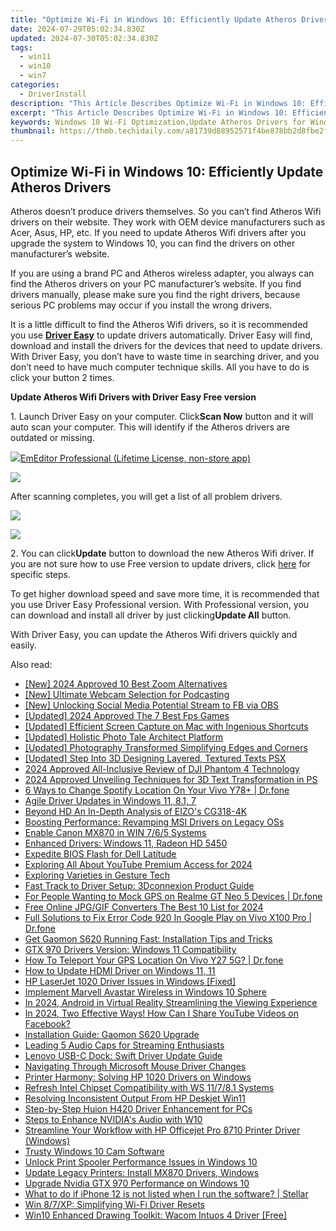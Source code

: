```yaml
---
title: "Optimize Wi-Fi in Windows 10: Efficiently Update Atheros Drivers"
date: 2024-07-29T05:02:34.830Z
updated: 2024-07-30T05:02:34.830Z
tags:
  - win11
  - win10
  - win7
categories:
  - DriverInstall
description: "This Article Describes Optimize Wi-Fi in Windows 10: Efficiently Update Atheros Drivers"
excerpt: "This Article Describes Optimize Wi-Fi in Windows 10: Efficiently Update Atheros Drivers"
keywords: Windows 10 Wi-Fi Optimization,Update Atheros Drivers for Windows,Improve Wi-Fi Speed on PC,Network Enhancement Windows 10,Wi-Fi Performance Tuning Windows,Atheros Drivers Updater,Windows 10 Connectivity Improvement
thumbnail: https://thmb.techidaily.com/a81739d88952571f4be878bb2d8fbe2fb1485b177c9a393df6daef2f5895f8cc.png
---
```


## Optimize Wi-Fi in Windows 10: Efficiently Update Atheros Drivers

 Atheros doesn’t produce drivers themselves. So you can’t find Atheros Wifi drivers on their website. They work with OEM device manufacturers such as Acer, Asus, HP, etc. If you need to update Atheros Wifi drivers after you upgrade the system to Windows 10, you can find the drivers on other manufacturer’s website.

  If you are using a brand PC and Atheros wireless adapter, you always can find the Atheros drivers on your PC manufacturer’s website. If you find drivers manually, please make sure you find the right drivers, because serious PC problems may occur if you install the wrong drivers.

  It is a little difficult to find the Atheros Wifi drivers, so it is recommended you use **[Driver Easy](https://tools.techidaily.com/drivereasy/download/)**  to update drivers automatically. Driver Easy will find, download and install the drivers for the devices that need to update drivers. With Driver Easy, you don’t have to waste time in searching driver, and you don’t need to have much computer technique skills. All you have to do is click your button 2 times.

   **Update Atheros Wifi Drivers with Driver Easy Free version**

  1\. Launch Driver Easy on your computer. Click**Scan Now** button and it will auto scan your computer. This will identify if the Atheros drivers are outdated or missing.
  
<!-- affiliate ads begin -->
<a href="https://shop.emeditor.com/order/checkout.php?PRODS=4631722&QTY=1&AFFILIATE=108875&CART=1"><img src="https://www.emeditor.com/wp-content/uploads/2023/05/frontpage2-2048x588.webp" border="0">EmEditor Professional (Lifetime License, non-store app)</a>
<!-- affiliate ads end -->
![](https://images.drivereasy.com/wp-content/uploads/2017/04/img_5901e0862373a.png)

  After scanning completes, you will get a list of all problem drivers.  
  
<!-- affiliate ads begin -->
<a href="https://shop.manycam.com/order/checkout.php?PRODS=17729331&QTY=1&AFFILIATE=108875&CART=1"><img src="https://secure.avangate.com/images/merchant/8230bea7d54bcdf99cdfe85cb07313d5/mcaffbanner600x500.png" border="0"></a>
<!-- affiliate ads end -->
![](https://images.drivereasy.com/wp-content/uploads/2017/04/img_5901e090d1c6b.jpg)

  2\. You can click**Update** button to download the new Atheros Wifi driver.
 If you are not sure how to use Free version to update drivers, click [here](https://tools.techidaily.com/drivereasy/download/) for specific steps.  
  
 To get higher download speed and save more time, it is recommended that you use Driver Easy Professional version. With Professional version, you can download and install all driver by just clicking**Update All** button.  
  
 With Driver Easy, you can update the Atheros Wifi drivers quickly and easily.

<ins class="adsbygoogle"
     style="display:block"
     data-ad-format="autorelaxed"
     data-ad-client="ca-pub-7571918770474297"
     data-ad-slot="1223367746"></ins>



<ins class="adsbygoogle"
     style="display:block"
     data-ad-client="ca-pub-7571918770474297"
     data-ad-slot="8358498916"
     data-ad-format="auto"
     data-full-width-responsive="true"></ins>

<span class="atpl-alsoreadstyle">Also read:</span>
<div><ul>
<li><a href="https://digital-screen-recording.techidaily.com/new-2024-approved-10-best-zoom-alternatives/"><u>[New] 2024 Approved  10 Best Zoom Alternatives</u></a></li>
<li><a href="https://some-skills.techidaily.com/new-ultimate-webcam-selection-for-podcasting/"><u>[New] Ultimate Webcam Selection for Podcasting</u></a></li>
<li><a href="https://screen-video-capture.techidaily.com/new-unlocking-social-media-potential-stream-to-fb-via-obs/"><u>[New] Unlocking Social Media Potential  Stream to FB via OBS</u></a></li>
<li><a href="https://desktop-recording.techidaily.com/updated-2024-approved-the-7-best-fps-games/"><u>[Updated] 2024 Approved  The 7 Best Fps Games</u></a></li>
<li><a href="https://screen-capture.techidaily.com/updated-efficient-screen-capture-on-mac-with-ingenious-shortcuts/"><u>[Updated] Efficient Screen Capture on Mac with Ingenious Shortcuts</u></a></li>
<li><a href="https://some-techniques.techidaily.com/updated-holistic-photo-tale-architect-platform/"><u>[Updated] Holistic Photo Tale Architect Platform</u></a></li>
<li><a href="https://extra-skills.techidaily.com/updated-photography-transformed-simplifying-edges-and-corners/"><u>[Updated] Photography Transformed  Simplifying Edges and Corners</u></a></li>
<li><a href="https://extra-guidance.techidaily.com/updated-step-into-3d-designing-layered-textured-texts-psx/"><u>[Updated] Step Into 3D  Designing Layered, Textured Texts PSX</u></a></li>
<li><a href="https://extra-information.techidaily.com/2024-approved-all-inclusive-review-of-dji-phantom-4-technology/"><u>2024 Approved  All-Inclusive Review of DJI Phantom 4 Technology</u></a></li>
<li><a href="https://some-skills.techidaily.com/2024-approved-unveiling-techniques-for-3d-text-transformation-in-ps/"><u>2024 Approved  Unveiling Techniques for 3D Text Transformation in PS</u></a></li>
<li><a href="https://location-fake.techidaily.com/6-ways-to-change-spotify-location-on-your-vivo-y78plus-drfone-by-drfone-virtual-android/"><u>6 Ways to Change Spotify Location On Your Vivo Y78+ | Dr.fone</u></a></li>
<li><a href="https://driver-install.techidaily.com/agile-driver-updates-in-windows-11-81-7/"><u>Agile Driver Updates in Windows 11, 8.1, 7</u></a></li>
<li><a href="https://extra-information.techidaily.com/beyond-hd-an-in-depth-analysis-of-eizos-cg318-4k/"><u>Beyond HD  An In-Depth Analysis of EIZO's CG318-4K</u></a></li>
<li><a href="https://driver-install.techidaily.com/boosting-performance-revamping-msi-drivers-on-legacy-oss/"><u>Boosting Performance: Revamping MSI Drivers on Legacy OSs</u></a></li>
<li><a href="https://driver-install.techidaily.com/enable-canon-mx870-in-win-765-systems/"><u>Enable Canon MX870 in WIN 7/6/5 Systems</u></a></li>
<li><a href="https://driver-install.techidaily.com/enhanced-drivers-windows-11-radeon-hd-5450/"><u>Enhanced Drivers: Windows 11, Radeon HD 5450</u></a></li>
<li><a href="https://driver-install.techidaily.com/expedite-bios-flash-for-dell-latitude/"><u>Expedite BIOS Flash for Dell Latitude</u></a></li>
<li><a href="https://youtube-data.techidaily.com/ring-all-about-youtube-premium-access-for-2024/"><u>Exploring All About YouTube Premium Access for 2024</u></a></li>
<li><a href="https://extra-hints.techidaily.com/exploring-varieties-in-gesture-tech/"><u>Exploring Varieties in Gesture Tech</u></a></li>
<li><a href="https://driver-install.techidaily.com/fast-track-to-driver-setup-3dconnexion-product-guide/"><u>Fast Track to Driver Setup: 3Dconnexion Product Guide</u></a></li>
<li><a href="https://android-location.techidaily.com/for-people-wanting-to-mock-gps-on-realme-gt-neo-5-devices-drfone-by-drfone-virtual/"><u>For People Wanting to Mock GPS on Realme GT Neo 5 Devices | Dr.fone</u></a></li>
<li><a href="https://some-techniques.techidaily.com/free-online-jpggif-converters-the-best-10-list-for-2024/"><u>Free Online JPG/GIF Converters  The Best 10 List for 2024</u></a></li>
<li><a href="https://howto.techidaily.com/full-solutions-to-fix-error-code-920-in-google-play-on-vivo-x100-pro-drfone-by-drfone-fix-android-problems-fix-android-problems/"><u>Full Solutions to Fix Error Code 920 In Google Play on Vivo X100 Pro | Dr.fone</u></a></li>
<li><a href="https://driver-install.techidaily.com/get-gaomon-s620-running-fast-installation-tips-and-tricks/"><u>Get Gaomon S620 Running Fast: Installation Tips and Tricks</u></a></li>
<li><a href="https://driver-install.techidaily.com/gtx-970-drivers-version-windows-11-compatibility/"><u>GTX 970 Drivers Version: Windows 11 Compatibility</u></a></li>
<li><a href="https://fake-location.techidaily.com/how-to-teleport-your-gps-location-on-vivo-y27-5g-drfone-by-drfone-virtual-android/"><u>How To Teleport Your GPS Location On Vivo Y27 5G? | Dr.fone</u></a></li>
<li><a href="https://driver-install.techidaily.com/how-to-update-hdmi-driver-on-windows-11-11/"><u>How to Update HDMI Driver on Windows 11, 11</u></a></li>
<li><a href="https://driver-install.techidaily.com/hp-laserjet-1020-driver-issues-in-windows-fixed/"><u>HP LaserJet 1020 Driver Issues in Windows [Fixed]</u></a></li>
<li><a href="https://driver-install.techidaily.com/implement-marvell-avastar-wireless-in-windows-10-sphere/"><u>Implement Marvell Avastar Wireless in Windows 10 Sphere</u></a></li>
<li><a href="https://extra-information.techidaily.com/in-2024-android-in-virtual-reality-streamlining-the-viewing-experience/"><u>In 2024, Android in Virtual Reality  Streamlining the Viewing Experience</u></a></li>
<li><a href="https://facebook-videos.techidaily.com/in-2024-two-effective-ways-how-can-i-share-youtube-videos-on-facebook/"><u>In 2024, Two Effective Ways! How Can I Share YouTube Videos on Facebook?</u></a></li>
<li><a href="https://driver-install.techidaily.com/installation-guide-gaomon-s620-upgrade/"><u>Installation Guide: Gaomon S620 Upgrade</u></a></li>
<li><a href="https://youtube-sure.techidaily.com/ng-5-audio-caps-for-streaming-enthusiasts/"><u>Leading 5 Audio Caps for Streaming Enthusiasts</u></a></li>
<li><a href="https://driver-install.techidaily.com/lenovo-usb-c-dock-swift-driver-update-guide/"><u>Lenovo USB-C Dock: Swift Driver Update Guide</u></a></li>
<li><a href="https://driver-install.techidaily.com/navigating-through-microsoft-mouse-driver-changes/"><u>Navigating Through Microsoft Mouse Driver Changes</u></a></li>
<li><a href="https://driver-install.techidaily.com/printer-harmony-solving-hp-1020-drivers-on-windows/"><u>Printer Harmony: Solving HP 1020 Drivers on Windows</u></a></li>
<li><a href="https://driver-install.techidaily.com/refresh-intel-chipset-compatibility-with-ws-11781-systems/"><u>Refresh Intel Chipset Compatibility with WS 11/7/8.1 Systems</u></a></li>
<li><a href="https://driver-install.techidaily.com/resolving-inconsistent-output-from-hp-deskjet-win11/"><u>Resolving Inconsistent Output From HP Deskjet Win11</u></a></li>
<li><a href="https://driver-install.techidaily.com/step-by-step-huion-h420-driver-enhancement-for-pcs/"><u>Step-by-Step Huion H420 Driver Enhancement for PCs</u></a></li>
<li><a href="https://driver-install.techidaily.com/steps-to-enhance-nvidias-audio-with-w10/"><u>Steps to Enhance NVIDIA's Audio with W10</u></a></li>
<li><a href="https://driver-install.techidaily.com/streamline-your-workflow-with-hp-officejet-pro-8710-printer-driver-windows/"><u>Streamline Your Workflow with HP Officejet Pro 8710 Printer Driver (Windows)</u></a></li>
<li><a href="https://driver-install.techidaily.com/trusty-windows-10-cam-software/"><u>Trusty Windows 10 Cam Software</u></a></li>
<li><a href="https://driver-install.techidaily.com/unlock-print-spooler-performance-issues-in-windows-10/"><u>Unlock Print Spooler Performance Issues in Windows 10</u></a></li>
<li><a href="https://driver-install.techidaily.com/update-legacy-printers-install-mx870-drivers-windows/"><u>Update Legacy Printers: Install MX870 Drivers, Windows</u></a></li>
<li><a href="https://driver-install.techidaily.com/upgrade-nvidia-gtx-970-performance-on-windows-10/"><u>Upgrade Nvidia GTX 970 Performance on Windows 10</u></a></li>
<li><a href="https://techidaily.com/what-to-do-if-iphone-12-is-not-listed-when-i-run-the-software-stellar-by-stellar-data-recovery-ios-iphone-data-recovery/"><u>What to do if iPhone 12 is not listed when I run the software? | Stellar</u></a></li>
<li><a href="https://driver-install.techidaily.com/win-87xp-simplifying-wi-fi-driver-resets/"><u>Win 8/7/XP: Simplifying Wi-Fi Driver Resets</u></a></li>
<li><a href="https://driver-install.techidaily.com/win10-enhanced-drawing-toolkit-wacom-intuos-4-driver-free/"><u>Win10 Enhanced Drawing Toolkit: Wacom Intuos 4 Driver [Free]</u></a></li>
</ul></div>
